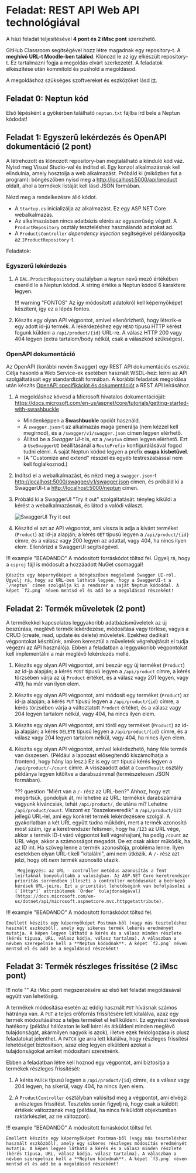 # Feladat: REST API Web API technológiával

A házi feladat teljesítésével **4 pont és 2 iMsc pont** szerezhető.

GitHub Classroom segítségével hozz létre magadnak egy repository-t. A **meghívó URL-t Moodle-ben találod**. Klónozd le az így elkészült repository-t. Ez tartalmazni fogja a megoldás elvárt szerkezetét. A feladatok elkészítése után kommitold és pushold a megoldásod.

A megoldáshoz szükséges szoftvereket és eszközöket lásd [itt](../index.md#szukseges-eszkozok).

## Feladat 0: Neptun kód

Első lépésként a gyökérben található `neptun.txt` fájlba írd bele a Neptun kódodat!

## Feladat 1: Egyszerű lekérdezés és OpenAPI dokumentáció (2 pont)

A létrehozott és klónozott repository-ban megtalálható a kiinduló kód váz. Nyisd meg Visual Studio-val és indítsd el. Egy konzol alkalmazásnak kell elindulnia, amely hosztolja a web alkalmazást. Próbáld ki (miközben fut a program): böngészőben nyisd meg a <http://localhost:5000/api/product> oldalt, ahol a termékek listáját kell lásd JSON formában.

Nézd meg a rendelkezésre álló kódot.

- A `Startup.cs` inicializálja az alkalmazást. Ez egy ASP.NET Core webalkalmazás.
- Az alkalmazásban nincs adatbázis elérés az egyszerűség végett. A `ProductRepository` osztály teszteléshez használandó adatokat ad.
- A `ProductsController` _dependency injection_ segítségével példányosítja az `IProductRepository`-t.

Feladatok:

### Egyszerű lekérdezés

1. A `DAL.ProductRepository` osztályban a `Neptun` nevű mező értékében cseréld le a Neptun kódod. A string értéke a Neptun kódod 6 karaktere legyen.

    !!! warning "FONTOS"
        Az így módosított adatokról kell képernyőképet készíteni, így ez a lépés fontos.

1. Készíts egy olyan API végpontot, amivel ellenőrizhető, hogy létezik-e egy adott id-jú termék. A lekérdezéshez egy `HEAD` típusú HTTP kérést fogunk küldeni a `/api/product/{id}` URL-re. A válasz HTTP 200 vagy 404 legyen (extra tartalom/body nélkül, csak a válaszkód szükséges).

### OpenAPI dokumentáció

Az OpenAPI (korábbi nevén Swagger) egy REST API dokumentációs eszköz. Célja hasonló a Web Service-ek esetében használt WSDL-hez: leírni az API szolgáltatásait egy standardizált formában. A korábbi feladatok megoldása után készíts [OpenAPI specifikációt és dokumentációt](https://docs.microsoft.com/en-us/aspnet/core/tutorials/web-api-help-pages-using-swagger) a REST API leírásához.

1. A megoldáshoz kövesd a Microsoft hivatalos dokumentációját: <https://docs.microsoft.com/en-us/aspnet/core/tutorials/getting-started-with-swashbuckle>

    - Mindenképpen a **Swashbuckle** opciót használd.
    - A `swagger.json`-t az alkalmazás maga generálja (nem kézzel kell megírnod), és a `/swagger/v1/swagger.json` címen legyen elérhető.
    - Állítsd be a _Swagger UI_-t is, ez a `/neptun` címen legyen elérhető. Ezt a `UseSwaggerUI` beállításánál a `RoutePrefix` konfigurálásával fogod tudni elérni. A saját Neptun kódod legyen a prefix **csupa kisbetűvel**.
    - (A "Customize and extend" résszel és egyéb testreszabással nem kell foglalkoznod.)

1. Indítsd el a webalkalmazást, és nézd meg a `swagger.json`-t <http://localhost:5000/swagger/v1/swagger.json> címen, és próbáld ki a SwaggerUI-t a <http://localhost:5000/neptun> címen.

1. Próbáld ki a SwaggerUI "Try it out" szolgáltatását: tényleg kiküldi a kérést a webalkalmazásnak, és látod a valódi választ.

    ![SwaggerUI Try it out](swaggerui-try.png)
    
1. Készítd el azt az API végpontot, ami vissza is adja a kívánt terméket (`Product`) az id-ja alapján; a kérés `GET` típusú legyen a `/api/product/{id}` címre, és a válasz vagy 200 legyen az adattal, vagy 404, ha nincs ilyen elem. Ellenőrizd a SwaggerUI segítségével.

!!! example "BEADANDÓ"
    A módosított forráskódot töltsd fel. Ügyelj rá, hogy a `csproj` fájl is módosult a hozzáadott NuGet csomaggal!

    Készíts egy képernyőképet a böngészőben megjelenő Swagger UI-ról. Ügyelj rá, hogy az URL-ben látható legyen, hogy a SwaggerUI-t a `/neptun` címen szolgálja ki a rendszer a saját Neptun kódoddal. A képet `f2.png` néven mentsd el és add be a megoldásod részeként!

## Feladat 2: Termék műveletek (2 pont)

A termékekkel kapcsolatos leggyakoribb adatbázisműveletek az új beszúrása, meglévő termék lekérdezése, módosítása vagy törlése, vagyis a CRUD (create, read, update és delete) műveletek. Ezekhez dedikált végpontokat készítünk, amiken keresztül a műveletek végrehajtását el tudja végezni az API használója. Ebben a feladatban a leggyakoribb végpontokat kell implementálni a már meglévő lekérdezés mellé.

1. Készíts egy olyan API végpontot, ami beszúr egy új terméket (`Product`) az id-ja alapján; a kérés `POST` típusú legyen a `/api/product` címre, a kérés törzsében várja az új `Product` értéket, és a válasz vagy 201 legyen, vagy 419, ha már van ilyen elem.

1. Készíts egy olyan API végpontot, ami módosít egy terméket (`Product`) az id-ja alapján; a kérés `PUT` típusú legyen a `/api/product/{id}` címre, a kérés törzsében várja a változtatott `Product` értéket, és a válasz vagy 204 legyen tartalom nélkül, vagy 404, ha nincs ilyen elem.

1. Készíts egy olyan API végpontot, ami töröl egy terméket (`Product`) az id-ja alapján; a kérés `DELETE` típusú legyen a `/api/product/{id}` címre, és a válasz vagy 204 legyen tartalom nélkül, vagy 404, ha nincs ilyen elem.

1. Készíts egy olyan API végpontot, amivel lekérdezhető, hány féle termék van összesen. (Például a lapozást elősegítendő kiszámolhatja a frontend, hogy hány lap lesz.) Ez is egy `GET` típusú kérés legyen a `/api/product/-/count` címre. A visszaadott adat a `CountResult` osztály példánya legyen kitöltve a darabszámmal (természetesen JSON formában).

    ??? question "Miért van a `/-` rész az URL-ben?"
        Ahhoz, hogy ezt megértsük, gondoljuk át, mi lehetne az URL: termékek darabszámára vagyunk kíváncsiak, tehát `/api/product/`, de utána mi? Lehetne `/api/product/count`. Viszont ez "összekeveredik" a `/api/product/123` jellegű URL-lel, ami egy konkrét termék lekérdezésére szolgál. A gyakorlatban a két URL együtt tudna működni, mert a termék azonosító most szám, így a keretrendszer felismeri, hogy ha `/123` az URL vége, akkor a termék ID-t váró végpontot kell végrehajtani, ha pedig `/count` az URL vége, akkor a számosságot megadót. De ez csak akkor működik, ha az ID int. Ha szöveg lenne a termék azonosítója, probléma lenne. Ilyen esetekben olyan URL-t kell "kitalálni", ami nem ütközik. A `/-` rész azt jelzi, hogy ott _nem_ termék azonosító utazik.

        Megjegyzés: az URL - controller metódus azonosítás a fent leírtaknál bonyolultabb a valóságban. Az ASP.NET Core keretrendszer prioritás sorrendben illeszti a controller metódusokat a beérkező kérések URL-jeire. Ezt a prioritást lehetőségünk van befolyásolni a [`[Http*]` attribútumok `Order` tulajdonságával](https://docs.microsoft.com/en-us/dotnet/api/microsoft.aspnetcore.mvc.httpgetattribute).

!!! example "BEADANDÓ"
    A módosított forráskódot töltsd fel.

    Emellett készíts egy képernyőképet Postman-ből (vagy más teszteléshez használt eszközből), amely egy sikeres termék lekérés eredményét mutatja. A képen legyen látható a kérés és a válasz minden részlete (kérés típusa, URL, válasz kódja, válasz tartalma). A válaszban a névben szerepelnie kell a **Neptun kódodnak**. A képet `f2.png` néven mentsd el és add be a megoldásod részeként!



## Feladat 3: Termék részleges frissítése (2 iMsc pont)

!!! note ""
    Az iMsc pont megszerzésére az első két feladat megoldásával együtt van lehetőség.

A termékek módosítása esetén az eddig használt `PUT` hívásnak számos hátránya van. A `PUT` a teljes erőforrás frissítésére lett kitalálva, azaz egy termék módosításához a teljes terméket el kell küldeni. Ez egyrészt kevéssé hatékony (például hálózaton le kell kérni és átküldeni minden meglévő tulajdonságát, akármilyen nagyok is azok), illetve ezek feldolgozása is plusz feladatokat jelenthet. A `PATCH` ige arra lett kitalálva, hogy részleges frissítési lehetőséget biztosítson, azaz elég legyen elküldeni azokat a tulajdonságokat amiket módosítani szeretnénk.

Ebben a feladatban létre kell hoznod egy végpontot, ami biztosítja a termékek részleges frissítését:

1. A kérés `PATCH` típusú legyen a `/api/product/{id}` címre, és a válasz vagy 204 legyen, ha sikerül, vagy 404, ha nincs ilyen elem.

1. A `ProductController` osztályban valósítsd meg a végpontot, ami elvégzi a részleges frissítést. Tesztelés során figyelj rá, hogy csak a küldött értékek változzanak meg (például, ha nincs felküldött objektumban raktárkészlet, az ne változzon).

!!! example "BEADANDÓ"
    A módosított forráskódot töltsd fel.

    Emellett készíts egy képernyőképet Postman-ből (vagy más teszteléshez használt eszközből), amely egy sikeres részleges módosítás eredményét mutatja. A képen legyen látható a kérés és a válasz minden részlete (kérés típusa, URL, válasz kódja, válasz tartalma). A válaszban a névben szerepelnie kell a **Neptun kódodnak**. A képet `f3.png` néven mentsd el és add be a megoldásod részeként!